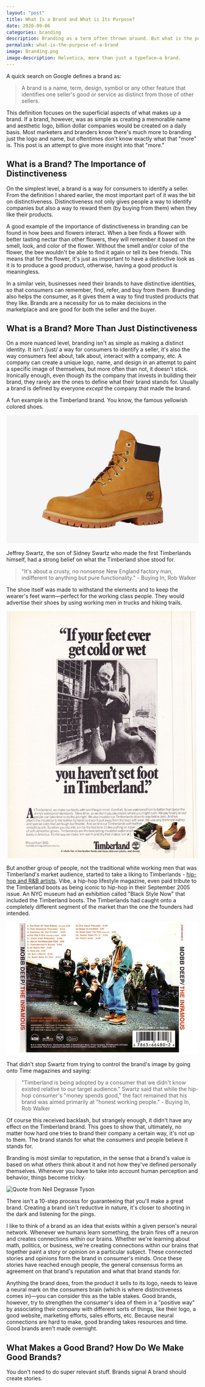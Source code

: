 ```yaml
---
layout: "post"
title: What Is a Brand and What is Its Purpose?
date: 2020-09-06
categories: branding
description: Branding as a term often thrown around. But what is the purpose of branding?
permalink: what-is-the-purpose-of-a-brand
image: Branding.png
image-description: Helvetica, more than just a typeface—a brand.
---
```


A quick search on Google defines a brand as:

> A brand is a name, term, design, symbol or any other feature that identifies one seller's good or service as distinct from those of other sellers.

This definition focuses on the superficial aspects of what makes up a brand. If a brand, however, was as simple as creating a memorable name and aesthetic logo, billion dollar companies would be created on a daily basis. Most marketers and branders know there's much more to branding just the logo and name, but oftentimes don't know exactly what that "more" is. This post is an attempt to give more insight into that "more."

## What is a Brand? The Importance of Distinctiveness
On the simplest level, a brand is a way for consumers to identify a seller. From the definition I shared earlier, the most important part of it was the bit on distinctiveness. Distinctiveness not only gives people a way to identify companies but also a way to reward them (by buying from them) when they like their products.

A good example of the importance of distinctiveness in branding can be found in how bees and flowers interact. When a bee finds a flower with better tasting nectar than other flowers, they will remember it based on the smell, look, and color of the flower. Without the smell and/or color of the flower, the bee wouldn't be able to find it again or tell its bee friends. This means that for the flower, it's just as important to have a distinctive look as it is to produce a good product, otherwise, having a good product is meaningless.

In a similar vein, businesses need their brands to have distinctive identities, so that consumers can remember, find, refer, and buy from them. Branding also helps the consumer, as it gives them a way to find trusted products that they like. Brands are a necessity for us to make decisions in the marketplace and are good for both the seller and the buyer.

## What is a Brand? More Than Just Distinctiveness
On a more nuanced level, branding isn't as simple as making a distinct identity. It isn't /just/ a way for consumers to identify a seller, it's also the way consumers feel about, talk about, interact with a company, etc. A company can create a unique logo, name, and design in an attempt to paint a specific image of themselves, but more often than not, it doesn't stick. Ironically enough, even though its the company that invests in building their brand, they rarely are the ones to define what their brand stands for. Usually a brand is defined by everyone *except* the company that made the brand.

A fun example is the Timberland brand. You know, the famous yellowish colored shoes.

![Timbs](/assets/blogimages/TimberlandShoe.jpg#center "Timberland Shoe")

Jeffrey Swartz, the son of Sidney Swartz who made the first Timberlands himself, had a strong belief on what the Timberland shoe stood for.

> "It's about a crusty, no nonsense New England factory man, indifferent to anything but pure functionality." - Buying In, Rob Walker

The shoe itself was made to withstand the elements and to keep the wearer's feet warm—perfect for the working class people. They would advertise their shoes by using working men in trucks and hiking trails.

![Timberland Ad](/assets/blogimages/TimberlandAd.jpeg#center "Timberland Ad")

But another group of people, not the traditional white working men that was Timberland's market audience, started to take a liking to Timberlands - [hip-hop and R&B artists](https://www.vice.com/en_au/article/vb3gy9/how-hip-hop-coopted-a-boot-made-for-construction-workers). Vibe, a hip-hop lifestyle magazine, even paid tribute to the Timberland boots as being iconic to hip-hop in their September 2005 issue. An NYC museum had an exhibition called "Black Style Now" that included the Timberland boots. The Timberlands had caught onto a completely different segment of the market than the one the founders had intended.

![Timberland Mobb](/assets/blogimages/TimberlandMobb.jpg#center "TimberlandMobb")

That didn't stop Swartz from trying to control the brand's image by going onto Time magazines and saying:

> "Timberland is being adopted by a consumer that we didn't know existed relative to our target audience." Swartz said that while the hip-hop consumer's "money spends good," the fact remained that his brand was aimed primarily at "honest working people." - Buying In, Rob Walker

Of course this received backlash, but strangely enough, it didn't have any effect on the Timberland brand. This goes to show that, ultimately, no matter how hard one tries to brand their company a certain way, it's not up to them. The brand stands for what the consumers and people believe it stands for.

Branding is most similar to reputation, in the sense that a brand's value is based on what others think about it and not how they've defined personally themselves. Whenever you have to take into account human perception and behavior, things become tricky.

![Quote from Neil Degrasse Tyson](/assets/blogimages/NeilDegrasseTyson.png#center "Neil Degrasse Tyson Quote")

There isn't a 10-step process for guaranteeing that you'll make a great brand. Creating a brand isn't reductive in nature, it's closer to shooting in the dark and listening for the pings.

I like to think of a brand as an idea that exists within a given person's neural network. Whenever we humans learn something, the brain fires off a neuron and creates connections within our brains. Whether we're learning about math, politics, or business, we're creating connections within our brains that together paint a story or opinion on a particular subject. These connected stories and opinions form the brand in consumer's minds. Once these stories have reached enough people, the general consensus forms an agreement on that brand's reputation and what that brand stands for.

Anything the brand does, from the product it sells to its logo, needs to leave a neural mark on the consumers brain (which is where distinctiveness comes in)—you can consider this as the table stakes. Good brands, however, try to strengthen the consumer's idea of them in a "positive way" by associating their company with different sorts of things, like their logo, a good website, marketing efforts, sales efforts, etc. Because neural connections are hard to make, good branding takes resources and time. Good brands aren't made overnight.

## What Makes a Good Brand? How Do We Make Good Brands?




You don't need to do super relevant stuff.
Brands signal
A brand should create stories.
